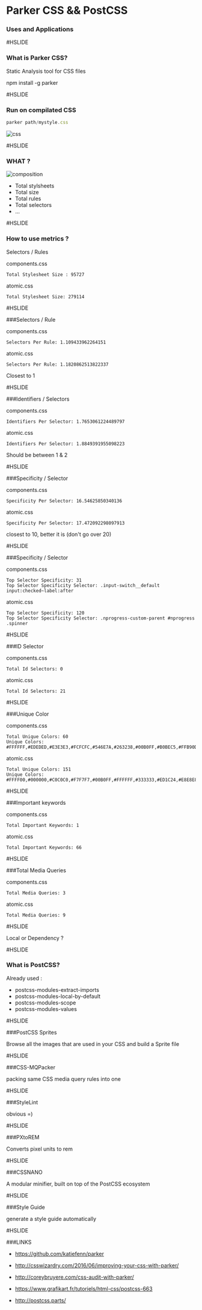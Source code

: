 # Parker CSS && PostCSS
### Uses and Applications

#HSLIDE
### What is Parker CSS?

Static Analysis tool for CSS files

npm install -g parker

#HSLIDE
### Run on compilated CSS
```js
parker path/mystyle.css
```
![css](assets/css.png)

#HSLIDE
### WHAT ?

![composition](assets/composition.png)
- Total stylsheets
- Total size
- Total rules
- Total selectors
- ...

#HSLIDE

### How to use metrics ?

Selectors / Rules 

components.css
```
Total Stylesheet Size : 95727
```

atomic.css
```
Total Stylesheet Size: 279114
```

#HSLIDE

###Selectors / Rule

components.css
```
Selectors Per Rule: 1.109433962264151
```

atomic.css
```
Selectors Per Rule: 1.1820862513822337
```

Closest to 1

#HSLIDE

###Identifiers / Selectors

components.css
```
Identifiers Per Selector: 1.7653061224489797
```

atomic.css
```
Identifiers Per Selector: 1.8849391955098223
```

Should be between 1 & 2

#HSLIDE

###Specificity / Selector

components.css
```
Specificity Per Selector: 16.54625850340136
```

atomic.css
```
Specificity Per Selector: 17.472092298097913
```

closest to 10, better it is (don't go over 20)

#HSLIDE

###Specificity / Selector

components.css
```
Top Selector Specificity: 31
Top Selector Specificity Selector: .input-switch__default input:checked~label:after
```

atomic.css
```
Top Selector Specificity: 120
Top Selector Specificity Selector: .nprogress-custom-parent #nprogress .spinner
```

#HSLIDE

###ID Selector

components.css
```
Total Id Selectors: 0
```

atomic.css
```
Total Id Selectors: 21
```

#HSLIDE

###Unique Color

components.css
```
Total Unique Colors: 60
Unique Colors: #FFFFFF,#EDEDED,#E3E3E3,#FCFCFC,#546E7A,#263238,#00B0FF,#B0BEC5,#FFB90D,#66BB6A,#29AF2F,#0084FB,#78909C,#E0E0E0,#455A64,#333333,#E6AC00,#37474F,#F5F5F5,#B3E5FC,#F2F2F2,#ECEFF1,#CFD8DC,#607D8B,#EB5C41,#EFEFEF,#2C2C2C,#EEEEEE,#F4511E,#000000,#C2C2C2,#898989,#00DC88,#D5D5D5,#BCBDBC,#EBECEF,#F7F7F7,#FAFAFA,#90A4AE,#3AB63F,#A5D6A7,#81C784,#D8D8D8,#0091EA,#515151,#FBE9E7,#E8F5E9,#F0F0F0,#E4E4E4,#A6B9C3,#787878,#4C616B,#191919,#424242,#00AEFF,#AD6262,#FFEDD4,#B7BBC1,#B0B0B0,#D0D0D0
```

atomic.css
```
Total Unique Colors: 151
Unique Colors: #FFFF00,#000000,#C0C0C0,#F7F7F7,#00B0FF,#FFFFFF,#333333,#ED1C24,#E8E8E8,#D5D5D5,#A6A6A6,#78D07B,#424242,#8BC34A,#FF9898,#3B3B3B,#66D0FF,#31A7D9,#259ACB,#4FB4DF,#414042,#EEEEEE,#32C4F7,#DDDDDD,#2F2E30,#90DE,#535254,#49484A,#33C0FF,#222223,#050505,#E45D54,#78C9FA,#37A1F8,#363537,#727173,#9A999B,#3E3D3F,#31B7E9,#999999,#6CDDFF,#8599A8,#E2BE14,#E75C51,#006EB7,#CCCCCC,#AAAAAA,#2886AF,#868587,#F9F9F9,#FEFEFE,#808080,#ECEFF1,#3B5998,#293E6A,#DD4B39,#A62C1D,#4875B4,#32527E,#90A4AE,#5E7581,#4C616B,#FFB90D,#261E1B,#7F8C8D,#ADADAD,#929292,#D0D0D0,#191919,#F0F0F0,#ECECEC,#EFEFEF,#E5E5E5,#929193,#989898,#0B0B0B,#68686A,#606060,#FAC203,#D55400,#B0B0B0,#FEDF24,#CCEFFF,#444444,#636363,#FF0000,#777777,#C6C6C6,#848484,#007BB3,#FDFFD6,#111111,#E6E6E6,#03A9F4,#FF9800,#ACACAC,#474649,#DFDFDF,#0B78BF,#B8B8B8,#F2F2F2,#17ACFF,#303030,#0F9EFF,#E4E4E4,#1ABC9C,#F5FCFF,#3498DB,#BBBBBB,#80D7FF,#222222,#FBB900,#1B81B8,#EDEDED,#269EC6,#29C6F2,#26C2EA,#2593BA,#69D176,#E46959,#4DC8FF,#005994,#0087E1,#66BB6A,#9BD39E,#F6F6F6,#D4D4D4,#F36368,#D0D5D5,#29BDFF,#0097DB,#A7B0B1,#787878,#DEDEDE,#008BD9,#006FBD,#E47D00,#C76500,#64A124,#4D8613,#909090,#3F3F3F,#008DCC,#BCC8CE,#FF2E4B,#60BFBC,#830A4B,#FF855A,#F5FAFD,#495C68,#6C6C6C
```

#HSLIDE

###Important keywords

components.css
```
Total Important Keywords: 1
```

atomic.css
```
Total Important Keywords: 66
```

#HSLIDE

###Total Media Queries

components.css
```
Total Media Queries: 3
```

atomic.css
```
Total Media Queries: 9
```

#HSLIDE


Local or Dependency ?

#HSLIDE
### What is PostCSS?

Already used :

- postcss-modules-extract-imports
- postcss-modules-local-by-default
- postcss-modules-scope
- postcss-modules-values


#HSLIDE

###PostCSS Sprites

Browse all the images that are used in your CSS and build a Sprite file

#HSLIDE

###CSS-MQPacker

packing same CSS media query rules into one

#HSLIDE

###StyleLint

obvious =)

#HSLIDE

###PXtoREM

Converts pixel units to rem

#HSLIDE

###CSSNANO

A modular minifier, built on top of the PostCSS ecosystem

#HSLIDE

###Style Guide

generate a style guide automatically

#HSLIDE

###LINKS
- https://github.com/katiefenn/parker
- http://csswizardry.com/2016/06/improving-your-css-with-parker/
- http://coreybruyere.com/css-audit-with-parker/

- https://www.grafikart.fr/tutoriels/html-css/postcss-663
- http://postcss.parts/
